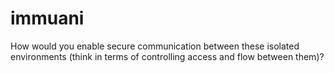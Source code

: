 # immuani
How would you enable secure communication between these isolated environments (think in terms of controlling access and flow between them)?
